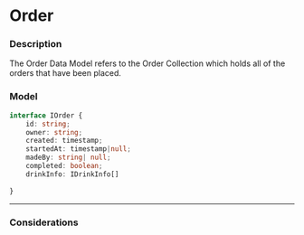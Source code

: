 # Order

### Description
The Order Data Model refers to the Order Collection which holds all of the orders 
that have been placed.


### Model
```ts
interface IOrder {
    id: string;
    owner: string;
    created: timestamp;
    startedAt: timestamp|null;
    madeBy: string| null;
    completed: boolean;
    drinkInfo: IDrinkInfo[]
    
}
```
---
### Considerations 
